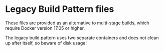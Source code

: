 # Legacy Build Pattern files

These files are provided as an alternative to multi-stage builds, which require Docker version 17.05 or higher.

The legacy build pattern uses two separate containers and does not clean up after itself, so beware of disk usage!
